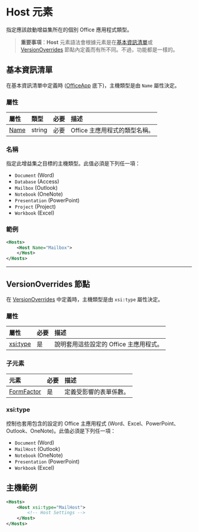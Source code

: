 
# <a name="host-element"></a>Host 元素
指定應該啟動增益集所在的個別 Office 應用程式類型。

> **重要事項**：**Host** 元素語法會根據元素是在[基本資訊清單](#basic-manifest)或 [VersionOverrides](#versionoverrides-node) 節點內定義而有所不同。不過，功能都是一樣的。  


## <a name="basic-manifest"></a>基本資訊清單

在基本資訊清單中定義時 ([OfficeApp](./officeapp.md) 底下)，主機類型是由 `Name` 屬性決定。   

### <a name="attributes"></a>屬性
| 屬性     | 類型   | 必要 | 描述                                      |
|:--------------|:-------|:---------|:-------------------------------------------------|
| [Name](#name) | string | 必要 | Office 主應用程式的類型名稱。 |


### <a name="name"></a>名稱
指定此增益集之目標的主機類型。此值必須是下列任一項：

- `Document` (Word)
- `Database` (Access)
- `Mailbox` (Outlook)
- `Notebook` (OneNote)
- `Presentation` (PowerPoint)
- `Project` (Project)
- `Workbook` (Excel)

### <a name="example"></a>範例
```xml
<Hosts>
    <Host Name="Mailbox">
    </Host>
</Hosts>
```

---

## <a name="versionoverrides-node"></a>VersionOverrides 節點
在 [VersionOverrides](./versionoverrides.md) 中定義時，主機類型是由 `xsi:type` 屬性決定。 

### <a name="attributes"></a>屬性

|  屬性  |  必要  |  描述  |
|:-----|:-----|:-----|
|  [xsi:type](#xsitype)  |  是  | 說明套用這些設定的 Office 主應用程式。|

### <a name="child-elements"></a>子元素

|  元素 |  必要  |  描述  |
|:-----|:-----|:-----|
|  [FormFactor](./formfactor.md)    |  是   |  定義受影響的表單係數。 |


### <a name="xsi:type"></a>xsi:type
控制也套用包含的設定的 Office 主應用程式 (Word、Excel、PowerPoint、Outlook、OneNote)。此值必須是下列任一項：

- `Document` (Word)
- `MailHost` (Outlook)    
- `Notebook` (OneNote)
- `Presentation` (PowerPoint)
- `Workbook` (Excel)

## <a name="host-example"></a>主機範例 
```xml
<Hosts>
    <Host xsi:type="MailHost">
        <!-- Host Settings -->
    </Host>
</Hosts>
```
